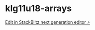 # klg11u18-arrays

[Edit in StackBlitz next generation editor ⚡️](https://stackblitz.com/~/github.com/Martialcart/klg11u18-arrays)